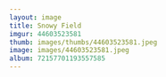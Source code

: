 ```yaml
---
layout: image
title: Snowy Field
imgur: 44603523581
thumb: images/thumbs/44603523581.jpeg
image: images/44603523581.jpeg
album: 72157701193557585
---
```


